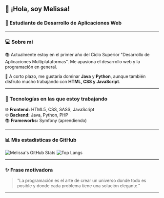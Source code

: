 ## 👋 ¡Hola, soy Melissa!  
### 🚀 Estudiante de Desarrollo de Aplicaciones Web

---

### 💻 Sobre mí

📚 Actualmente estoy en el primer año del Ciclo Superior "Desarrollo de Aplicaciones Multiplataformas". Me apasiona el desarrollo web y la programación en general. 

🎯 A corto plazo, me gustaría dominar **Java** y **Python**, aunque también disfruto mucho trabajando con **HTML, CSS y JavaScript**. 

---

### 🚀 Tecnologías en las que estoy trabajando

🌐 **Frontend:** HTML5, CSS, SASS, JavaScript  
⚙️ **Backend:** Java, Python, PHP  
📚 **Frameworks:** Symfony (aprendiendo)

---

### 📊 Mis estadísticas de GitHub

![Melissa's GitHub Stats](https://github-readme-stats.vercel.app/api?username=Melissa&show_icons=true&theme=radical)  ![Top Langs](https://github-readme-stats.vercel.app/api/top-langs/?username=Melissa&layout=compact&theme=radical)


---

### ✨ Frase motivadora

> "La programación es el arte de crear un universo donde todo es posible y donde cada problema tiene una solución elegante."

---
